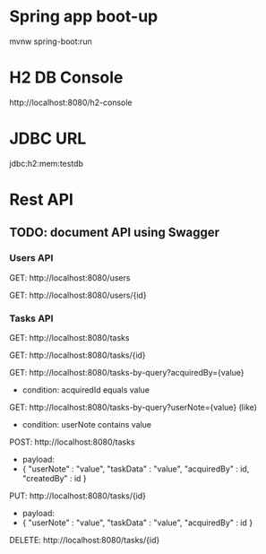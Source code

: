 # Spring app boot-up

mvnw spring-boot:run

# H2 DB Console

http://localhost:8080/h2-console

# JDBC URL

jdbc:h2:mem:testdb

# Rest API

## TODO: document API using Swagger

### Users API

GET: http://localhost:8080/users

GET: http://localhost:8080/users/{id}

### Tasks API

GET: http://localhost:8080/tasks

GET: http://localhost:8080/tasks/{id}

GET: http://localhost:8080/tasks-by-query?acquiredBy={value}
- condition: acquiredId equals value

GET: http://localhost:8080/tasks-by-query?userNote={value} (like)
- condition: userNote contains value

POST: http://localhost:8080/tasks
- payload:
- {
  "userNote" : "value",
  "taskData" : "value",
  "acquiredBy" : id,
  "createdBy" : id
  }

PUT: http://localhost:8080/tasks/{id}
- payload:
- {
  "userNote" : "value",
  "taskData" : "value",
  "acquiredBy" : id
  }


DELETE: http://localhost:8080/tasks/{id}